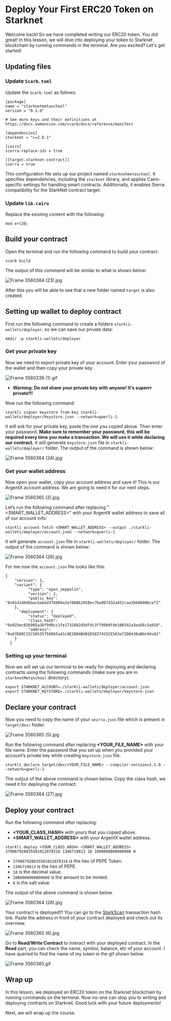 # Deploy Your First ERC20 Token on Starknet

Welcome back! So we have completed writing our ERC20 token. You did great! In this lesson, we will dive into deploying your token to Starknet blockchain by running commands in the terminal. Are you excited? Let's get started!

## Updating files

### Update `Scarb.toml`

Update the `Scarb.toml` as follows:

```
[package]
name = "starknetmetaschool"
version = "0.1.0"

# See more keys and their definitions at https://docs.swmansion.com/scarb/docs/reference/manifest

[dependencies]
starknet = ">=2.0.1"

[cairo]
sierra-replace-ids = true

[[target.starknet-contract]]
sierra = true
```

This configuration file sets up our project named `starknetmetaschool`. It specifies dependencies, including the `starknet` library, and applies Cairo-specific settings for handling smart contracts. Additionally, it enables Sierra compatibility for the StarkNet contract target.

### Update `lib.cairo`

Replace the existing content with the following:

```
mod erc20;
```

## Build your contract

Open the terminal and run the following command to build your contract: 

```
scarb build
```

The output of this command will be similar to what is shown below:

![Frame 3560364 (23).jpg](https://github.com/0xmetaschool/Learning-Projects/blob/main/assests_for_all/assests_for_starknet/Deploy%20Your%20First%20ERC20%20Token%20on%20Starknet/Frame_3560364_(23).jpg?raw=true)

After this you will be able to see that a new folder named `target` is also created.

## Setting up wallet to deploy contract

First run the following command to create a folders `starkli-wallets/deployer`, so we can save our private data:

```
mkdir -p starkli-wallets/deployer
```

### Get your private key

Now we need to export private key of your account. Enter your password of the wallet and then copy your private key.

![Frame 3560339 (1).gif](https://github.com/0xmetaschool/Learning-Projects/blob/main/assests_for_all/assests_for_starknet/Deploy%20Your%20First%20ERC20%20Token%20on%20Starknet/Frame_3560339_(1).gif?raw=true)

- **Warning: Do not share your private key with anyone! It’s superrr private!!!**
    
    

Now run the following command:

```
starkli signer keystore from-key starkli-wallets/deployer/keystore.json --network=goerli-1
```

It will ask for your private key, paste the one you copied above. Then enter your password. **Make sure to remember your password, this will be required every time you make a transaction. We will use it while declaring our contract.** It will generate `keystore.json` file in `starkli-wallets/deployer/` folder. The output of the command is shown below:

![Frame 3560364 (24).jpg](https://github.com/0xmetaschool/Learning-Projects/blob/main/assests_for_all/assests_for_starknet/Deploy%20Your%20First%20ERC20%20Token%20on%20Starknet/Frame_3560364_(24).jpg?raw=true)


### Get your wallet address

Now open your wallet, copy your account address and save it! This is our ArgentX account address. We are going to need it for our next steps. 

![Frame 3560365 (2).jpg](https://github.com/0xmetaschool/Learning-Projects/blob/main/assests_for_all/assests_for_starknet/Deploy%20Your%20First%20ERC20%20Token%20on%20Starknet/Frame_3560365_(2).jpg?raw=true)

Let’s run the following command after replacing "<SMART_WALLET_ADDRESS>" with your ArgentX wallet address to save all of our account info:

```
starkli account fetch <SMART_WALLET_ADDRESS> --output ./starkli-wallets/deployer/account.json --network=goerli-1
```

It will generate `account.json` file in `starkli-wallets/deployer/` folder. The output of the command is shown below:

![Frame 3560364 (26).jpg](https://github.com/0xmetaschool/Learning-Projects/blob/main/assests_for_all/assests_for_starknet/Deploy%20Your%20First%20ERC20%20Token%20on%20Starknet/Frame_3560364_(26).jpg?raw=true)

For me now the `account.json` file looks like this:

```
{
    "version": 1,
    "variant": {
          "type": "open_zeppelin",
          "version": 1,
          "public_key": "0x0141d0d0aacbabed376089a2ef888b2658ec7be807d32a452caa3bb8600bcef2"
    },
      "deployment": {
          "status": "deployed",
          "class_hash": "0x025ec026985a3bf9d0cc1fe17326b245dfdc3ff89b8fde106542a3ea56c5a918",
          "address": "0x07E08C15C50535758865a41c9E2084Bd01D5827425CE5A3e72D8430aB0c94cA1"
    }
  }
```

### Setting up your terminal

Now we will set up our terminal to be ready for deploying and declaring contracts using the following commands (make sure you are in `starknetMetaschool` directory):

```
export STARKNET_ACCOUNT=./starkli-wallets/deployer/account.json
export STARKNET_KEYSTORE=./starkli-wallets/deployer/keystore.json
```

## Declare your contract

Now you need to copy the name of your `seirra.json` file which is present in `target/dev/` folder.

![Frame 3560365 (5).jpg](https://github.com/0xmetaschool/Learning-Projects/blob/main/assests_for_all/assests_for_starknet/Deploy%20Your%20First%20ERC20%20Token%20on%20Starknet/Frame_3560365_(5).jpg?raw=true)

Run the following command after replacing **<YOUR_FILE_NAME>** with your file name. Enter the password that you set up when you provided your account’s private key while creating `keystore.json` file.

```
starkli declare target/dev/<YOUR_FILE_NAME> --compiler-version=2.1.0 --network=goerli-1
```

The output of the above command is shown below. Copy the class hash, we need it for deploying the contract.

![Frame 3560364 (27).jpg](https://github.com/0xmetaschool/Learning-Projects/blob/main/assests_for_all/assests_for_starknet/Deploy%20Your%20First%20ERC20%20Token%20on%20Starknet/Frame_3560364_(27).jpg?raw=true)

## Deploy your contract

Run the following command after replacing:

- **<YOUR_CLASS_HASH>** with yours that you copied above.
- **<SMART_WALLET_ADDRESS>** with your ArgentX wallet address.

```
starkli deploy <YOUR_CLASS_HASH> <SMART_WALLET_ADDRESS> 379067928035501022078318 1346719813 18 1000000000000000 0
```

- `379067928035501022078318` is the hex of PEPE Token.
- `1346719813` is the hex of PEPE.
- `18` is the decimal value.
- `1000000000000000` is the amount to be minted.
- `0` is the salt value.

The output of the above command is shown below.

![Frame 3560364 (28).jpg](https://github.com/0xmetaschool/Learning-Projects/blob/main/assests_for_all/assests_for_starknet/Deploy%20Your%20First%20ERC20%20Token%20on%20Starknet/Frame_3560364_(28).jpg?raw=true)

Your contract is deployed!!! You can go to the [StarkScan](https://testnet.starkscan.co/) transaction hash link. Paste the address in front of your contract deployed and check out its overview. 

![Frame 3560365 (6).jpg](https://github.com/0xmetaschool/Learning-Projects/blob/main/assests_for_all/assests_for_starknet/Deploy%20Your%20First%20ERC20%20Token%20on%20Starknet/Frame_3560365_(6).jpg?raw=true)

Go to **Read/Write Contract** to interact with your deployed contract. In the **Read** part, you can check the name, symbol, balance, etc of your account. I have queried to find the name of my token in the gif shown below.

![Frame 3560365.gif](https://github.com/0xmetaschool/Learning-Projects/blob/main/assests_for_all/assests_for_starknet/Deploy%20Your%20First%20ERC20%20Token%20on%20Starknet/Frame_3560365.gif?raw=true)

## Wrap up

In this lesson, we deployed an ERC20 token on the Starknet blockchain by running commands on the terminal. Now no-one can stop you to writing and deploying contracts on Starknet. Good luck with your future deployments!

Next, we will wrap up the course.